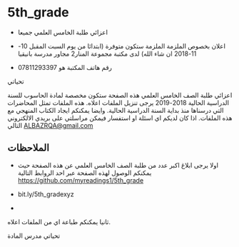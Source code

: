 # 5th_grade
- اعزائي طلبة الخامس العلمي جميعا
- اعلان بخصوص الملزمة
الملزمة ستكون متوفرة (ابتدائا من يوم السبت المقبل 10-11-2018 ان شاء الله) لدى مكتبة مجموعة المنار2 مجاور مدرسة بانيقيا

- رقم هاتف المكتبة هو 07811293397

تحياتي

اعزائي طلبة الصف الخامس العلمي 
هذه الصفحة ستكون مخصصة لمادة الحاسوب للسنة الدراسية الحالية 2018-2019
يرجى تنزيل الملفات اعلاه.
هذه الملفات تمثل المحاضرات التي درسناها منذ بداية السنة الدراسية الحالية. وايضا يمكنكم ايجاد الكتاب المنهجي مع هذه الملفات.
اذا كان لديكم اي اسئلة او استفسار فيمكن مراسلتي على بريدي الالكتروني التالي
ALBAZRQA@gmail.com

الملاحظات 
------
- اولا يرجى ابلاغ اكبر عدد من طلبة الصف الخامس العلمي عن هذه الصفحة حيث يمكنكم الوصول لهذه الصفحة عبر احد الروابط التالية
 https://github.com/myreadings1/5th_grade

- bit.ly/5th_gradexyz

-
ثانيا يمكنكم طباعة اي من الملفات اعلاه.

تحياتي
مدرس المادة
